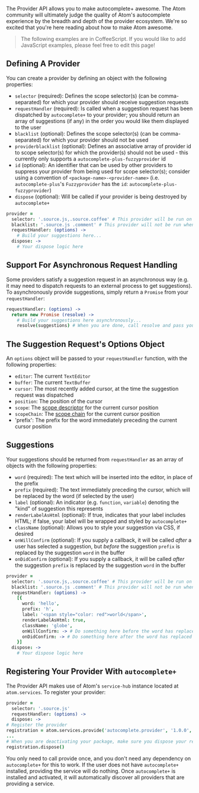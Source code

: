 The Provider API allows you to make autocomplete+ awesome. The Atom community will ultimately judge the quality of Atom's autocomplete experience by the breadth and depth of the provider ecosystem. We're so excited that you're here reading about how to make Atom awesome.

> The following examples are in CoffeeScript. If you would like to add JavaScript examples, please feel free to edit this page!

## Defining A Provider

You can create a provider by defining an object with the following properties:

* `selector` (required): Defines the scope selector(s) (can be comma-separated) for which your provider should receive suggestion requests
* `requestHandler` (required): Is called when a suggestion request has been dispatched by `autocomplete+` to your provider; you should return an array of suggestions (if any) in the order you would like them displayed to the user
* `blacklist` (optional): Defines the scope selector(s) (can be comma-separated) for which your provider should not be used
* `providerblacklist` (optional): Defines an associative array of provider id to scope selector(s) for which the provider(s) should not be used - this currently only supports a `autocomplete-plus-fuzzyprovider` id
* `id` (optional): An identifier that can be used by other providers to suppress your provider from being used for scope selector(s); consider using a convention of `<package-name>-<provider-name>` (i.e. `autocomplete-plus`'s `Fuzzyprovider` has the `id`: `autocomplete-plus-fuzzyprovider`)
* `dispose` (optional): Will be called if your provider is being destroyed by `autocomplete+`

```coffeescript
provider =
  selector: '.source.js,.source.coffee' # This provider will be run on JavaScript and Coffee files
  blacklist: '.source.js .comment' # This provider will not be run when the cursor is inside a JavaScript comment
  requestHandler: (options) ->
    # Build your suggestions here...
  dispose: ->
    # Your dispose logic here
```

## Support For Asynchronous Request Handling

Some providers satisfy a suggestion request in an asynchronous way (e.g. it may need to dispatch requests to an external process to get suggestions). To asynchronously provide suggestions, simply return a `Promise` from your `requestHandler`:

```coffeescript
requestHandler: (options) ->
  return new Promise (resolve) ->
    # Build your suggestions here asynchronously...
    resolve(suggestions) # When you are done, call resolve and pass your suggestions to it
```

## The Suggestion Request's Options Object

An `options` object will be passed to your `requestHandler` function, with the following properties:

* `editor`: The current `TextEditor`
* `buffer`: The current `TextBuffer`
* `cursor`: The most recently added cursor, at the time the suggestion request was dispatched
* `position`: The position of the cursor
* `scope`: The [scope descriptor](https://atom.io/docs/latest/advanced/scopes-and-scope-descriptors) for the current cursor position
* `scopeChain`: The [scope chain](https://atom.io/docs/latest/advanced/scopes-and-scope-descriptors) for the current cursor position
* 'prefix': The prefix for the word immediately preceding the current cursor position

## Suggestions

Your suggestions should be returned from `requestHandler` as an array of objects with the following properties:

* `word` (required): The text which will be inserted into the editor, in place of the prefix
* `prefix` (required): The text immediately preceding the cursor, which will be replaced by the word (if selected by the user)
* `label` (optional): An indicator (e.g. `function`, `variable`) denoting the "kind" of suggestion this represents
* `renderLabelAsHtml` (optional): If true, indicates that your label includes HTML; if false, your label will be wrapped and styled by `autocomplete+`
* `className` (optional): Allows you to style your suggestion via CSS, if desired
* `onWillConfirm` (optional): If you supply a callback, it will be called _after_ a user has selected a suggestion, but _before_ the suggestion `prefix` is replaced by the suggestion `word` in the buffer
* `onDidConfirm` (optional): If you supply a callback, it will be called _after_ the suggestion `prefix` is replaced by the suggestion `word` in the buffer

```coffeescript
provider =
  selector: '.source.js,.source.coffee' # This provider will be run on JavaScript and Coffee files
  blacklist: '.source.js .comment' # This provider will not be run when the cursor is inside a JavaScript comment
  requestHandler: (options) ->
    [{
      word: 'hello',
      prefix: 'h',
      label: '<span style="color: red">world</span>',
      renderLabelAsHtml: true,
      className: 'globe',
      onWillConfirm: -> # Do something here before the word has replaced the prefix (if you need, you usually don't need to),
      onDidConfirm: -> # Do something here after the word has replaced the prefix (if you need, you usually don't need to)
    }]
  dispose: ->
    # Your dispose logic here
```

## Registering Your Provider With `autocomplete+`

The Provider API makes use of Atom's `service-hub` instance located at `atom.services`. To register your provider:

```coffeescript
provider = 
  selector: '.source.js'
  requestHandler: (options) ->
  dispose: -> 
# Register the provider
registration = atom.services.provide('autocomplete.provider', '1.0.0', {provider:provider})
...
# When you are deactivating your package, make sure you dispose your registration:
registration.dispose()
```

You only need to call provide once, and you don't need any dependency on `autocomplete+` for this to work. If the user does not have `autocomplete+` installed, providing the service will do nothing. Once `autocomplete+` is installed and activated, it will automatically discover all providers that are providing a service.
